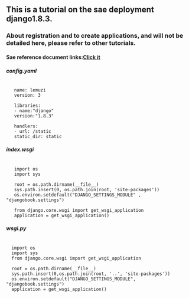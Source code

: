 ## This is a tutorial on the sae deployment django1.8.3.
### About registration and to create applications, and will not be detailed here, please refer to other tutorials.
  
####  Sae reference document links:[Click it](http://www.sinacloud.com/doc/sae/python/tutorial.html#shi-yong-web-kai-fa-kuang-jia) 

##### config.yaml
<pre><code>
   name: lemuzi
   version: 3
     
   libraries:
   - name:"django"
   version:"1.8.3"
     
   handlers:
   - url: /static
   static_dir: static
</code></pre>
  
##### index.wsgi
<pre><code>
   import os
   import sys
   
   root = os.path.dirname(__file__)
   sys.path.insert(0, os.path.join(root, 'site-packages'))
   os.environ.setdefault("DJANGO_SETTINGS_MODULE" , "djangobook.settings")
   
   from django.core.wsgi import get_wsgi_application  
   application = get_wsgi_application()
</code></pre>
   
##### wsgi.py
<pre><code>
  import os
  import sys
  from django.core.wsgi import get_wsgi_application
  
  root = os.path.dirname(__file__)
  sys.path.insert(0,os.path.join(root, '..', 'site-packages'))
  os.environ.setdefault("DJANGO_SETTINGS_MODULE", "djangobook.settings")
  application = get_wsgi_application()
</code></pre>
